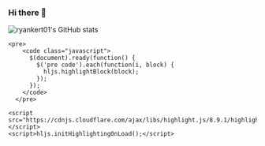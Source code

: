 ### Hi there 👋

<!--
**ryankert01/ryankert01** is a ✨ _special_ ✨ repository because its `README.md` (this file) appears on your GitHub profile.

Here are some ideas to get you started:

- 🔭 I’m currently working on ...
- 🌱 I’m currently learning ...
- 👯 I’m looking to collaborate on ...
- 🤔 I’m looking for help with ...
- 💬 Ask me about ...
- 📫 How to reach me: ...
- 😄 Pronouns: ...
- ⚡ Fun fact: ...
-->


![ryankert01's GitHub stats](https://github-readme-stats.vercel.app/api?username=ryankert01&hide=contribs,prs&theme=tokyonight&show_icons=true)


    <pre>
        <code class="javascript">
          $(document).ready(function() {
            $('pre code').each(function(i, block) {
              hljs.highlightBlock(block);
            });
          });
        </code>
      </pre>

    <script src="https://cdnjs.cloudflare.com/ajax/libs/highlight.js/8.9.1/highlight.min.js"></script>
    <script>hljs.initHighlightingOnLoad();</script>
